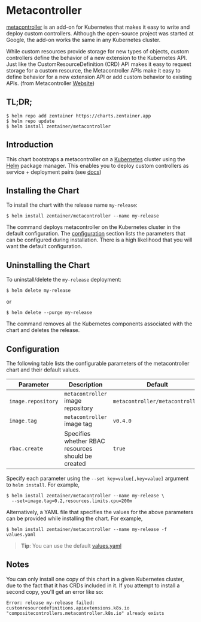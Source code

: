 # Metacontroller

[metacontroller](https://github.com/GoogleCloudPlatform/metacontroller) is an add-on for Kubernetes that makes it easy to write and deploy custom controllers. Although the open-source project was started at Google, the add-on works the same in any Kubernetes cluster.

While custom resources provide storage for new types of objects, custom controllers define the behavior of a new extension to the Kubernetes API. Just like the CustomResourceDefinition (CRD) API makes it easy to request storage for a custom resource, the Metacontroller APIs make it easy to define behavior for a new extension API or add custom behavior to existing APIs. (from Metacontroller [Website](https://metacontroller.app/))

## TL;DR;

```console
$ helm repo add zentainer https://charts.zentainer.app
$ helm repo update
$ helm install zentainer/metacontroller
```

## Introduction

This chart bootstraps a metacontroller on a [Kubernetes](http://kubernetes.io) cluster using the [Helm](https://helm.sh) package manager. This enables you to deploy custom controllers as service + deployment pairs (see [docs](https://metacontroller.app/guide/create/))

## Installing the Chart

To install the chart with the release name `my-release`:

```console
$ helm install zentainer/metacontroller --name my-release
```

The command deploys metacontroller on the Kubernetes cluster in the default configuration. The [configuration](#configuration) section lists the parameters that can be configured during installation. There is a high likelihood that you will want the default configuration.

## Uninstalling the Chart

To uninstall/delete the `my-release` deployment:

```console
$ helm delete my-release
```
or

```console
$ helm delete --purge my-release
```

The command removes all the Kubernetes components associated with the chart and deletes the release.

## Configuration

The following table lists the configurable parameters of the metacontroller chart and their default values.

Parameter | Description | Default
--- | --- | ---
`image.repository` | `metacontroller` image repository  | `metacontroller/metacontroller`
`image.tag` | `metacontroller` image tag  | `v0.4.0`
`rbac.create` | Specifies whether RBAC resources should be created | `true`

Specify each parameter using the `--set key=value[,key=value]` argument to `helm install`. For example,

```console
$ helm install zentainer/metacontroller --name my-release \
  --set=image.tag=0.2,resources.limits.cpu=200m
```

Alternatively, a YAML file that specifies the values for the above parameters can be provided while installing the chart. For example,

```console
$ helm install zentainer/metacontroller --name my-release -f values.yaml
```

> **Tip**: You can use the default [values.yaml](values.yaml)

## Notes
You can only install one copy of this chart in a given Kubernetes cluster, due to the fact that it has CRDs included in it. If you attempt to install a second copy, you'll get an error like so:

```console
Error: release my-release failed: customresourcedefinitions.apiextensions.k8s.io "compositecontrollers.metacontroller.k8s.io" already exists
```
